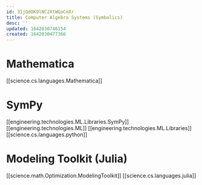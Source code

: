 ```yaml
---
id: 31jQdOK9lNC2XtWGoCmXr
title: Computer Algebra Systems (Symbolics)
desc: ''
updated: 1642030746154
created: 1642030477366
---
```


# Mathematica
[[science.cs.languages.Mathematica]]

# SymPy
[[engineering.technologies.ML.Libraries.SymPy]]
[[engineering.technologies.ML]]
[[engineering.technologies.ML.Libraries]]
[[science.cs.languages.python]]

# Modeling Toolkit (Julia)
[[science.math.Optimization.ModelingToolkit]]
[[science.cs.languages.julia]]
